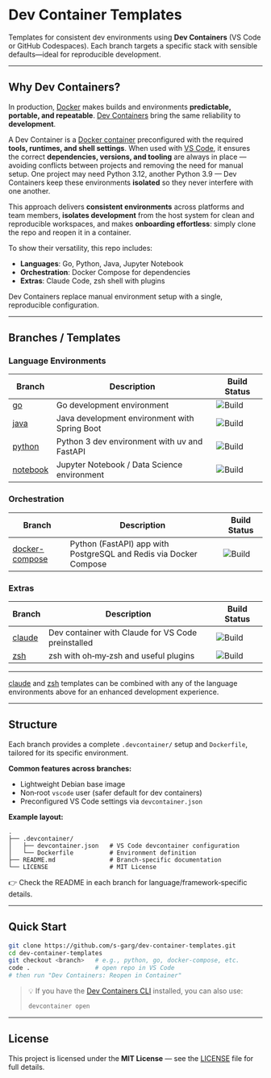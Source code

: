 # Dev Container Templates

Templates for consistent dev environments using **Dev Containers** (VS Code or GitHub Codespaces). Each branch targets a specific stack with sensible defaults—ideal for reproducible development.

---

## Why Dev Containers?

In production, [Docker](https://www.docker.com/) makes builds and environments **predictable, portable, and repeatable**.
[Dev Containers](https://containers.dev/) bring the same reliability to **development**.

A Dev Container is a [Docker container](https://docs.docker.com/get-started/overview/) preconfigured with the required **tools, runtimes, and shell settings**. When used with [VS Code](https://code.visualstudio.com/), it ensures the correct **dependencies, versions, and tooling** are always in place — avoiding conflicts between projects and removing the need for manual setup. One project may need Python 3.12, another Python 3.9 — Dev Containers keep these environments **isolated** so they never interfere with one another.

This approach delivers **consistent environments** across platforms and team members, **isolates development** from the host system for clean and reproducible workspaces, and makes **onboarding effortless**: simply clone the repo and reopen it in a container.

To show their versatility, this repo includes:

* **Languages**: Go, Python, Java, Jupyter Notebook
* **Orchestration**: Docker Compose for dependencies
* **Extras**: Claude Code, zsh shell with plugins

Dev Containers replace manual environment setup with a single, reproducible configuration.

---

## Branches / Templates

### Language Environments

| Branch                                                                      | Description                                   | Build Status                                                                                                              |
| --------------------------------------------------------------------------- | --------------------------------------------- | ------------------------------------------------------------------------------------------------------------------------- |
| [go](https://github.com/s-garg/dev-container-templates/tree/go)             | Go development environment                    | ![Build](https://github.com/s-garg/dev-container-templates/actions/workflows/devcontainer.yaml/badge.svg?branch=go)       |
| [java](https://github.com/s-garg/dev-container-templates/tree/java)         | Java development environment with Spring Boot | ![Build](https://github.com/s-garg/dev-container-templates/actions/workflows/devcontainer.yaml/badge.svg?branch=java)     |
| [python](https://github.com/s-garg/dev-container-templates/tree/python)     | Python 3 dev environment with uv and FastAPI  | ![Build](https://github.com/s-garg/dev-container-templates/actions/workflows/devcontainer.yaml/badge.svg?branch=python)   |
| [notebook](https://github.com/s-garg/dev-container-templates/tree/notebook) | Jupyter Notebook / Data Science environment   | ![Build](https://github.com/s-garg/dev-container-templates/actions/workflows/devcontainer.yaml/badge.svg?branch=notebook) |

### Orchestration

| Branch                                                                                  | Description                                                       | Build Status                                                                                                                    |
| --------------------------------------------------------------------------------------- | ----------------------------------------------------------------- | ------------------------------------------------------------------------------------------------------------------------------- |
| [docker-compose](https://github.com/s-garg/dev-container-templates/tree/docker-compose) | Python (FastAPI) app with PostgreSQL and Redis via Docker Compose | ![Build](https://github.com/s-garg/dev-container-templates/actions/workflows/devcontainer.yaml/badge.svg?branch=docker-compose) |

### Extras

| Branch                                                                  | Description                                        | Build Status                                                                                                            |
| ----------------------------------------------------------------------- | -------------------------------------------------- | ----------------------------------------------------------------------------------------------------------------------- |
| [claude](https://github.com/s-garg/dev-container-templates/tree/claude) | Dev container with Claude for VS Code preinstalled | ![Build](https://github.com/s-garg/dev-container-templates/actions/workflows/devcontainer.yaml/badge.svg?branch=claude) |
| [zsh](https://github.com/s-garg/dev-container-templates/tree/zsh)       | zsh with oh‑my‑zsh and useful plugins              | ![Build](https://github.com/s-garg/dev-container-templates/actions/workflows/devcontainer.yaml/badge.svg?branch=zsh)    |

---

[claude](https://github.com/s-garg/dev-container-templates/tree/claude) and [zsh](https://github.com/s-garg/dev-container-templates/tree/zsh) templates can be combined with any of the language environments above for an enhanced development experience.

---

## Structure

Each branch provides a complete `.devcontainer/` setup and `Dockerfile`, tailored for its specific environment.

**Common features across branches:**

* Lightweight Debian base image
* Non‑root `vscode` user (safer default for dev containers)
* Preconfigured VS Code settings via `devcontainer.json`

**Example layout:**

```
.
├── .devcontainer/
│   ├── devcontainer.json   # VS Code devcontainer configuration
│   └── Dockerfile          # Environment definition
├── README.md               # Branch-specific documentation
└── LICENSE                 # MIT License
```

👉 Check the README in each branch for language/framework‑specific details.

---

## Quick Start

```bash
git clone https://github.com/s-garg/dev-container-templates.git
cd dev-container-templates
git checkout <branch>   # e.g., python, go, docker-compose, etc.
code .                  # open repo in VS Code
# then run "Dev Containers: Reopen in Container"
```

> 💡 If you have the [Dev Containers CLI](https://github.com/devcontainers/cli) installed, you can also use:
>
> ```bash
> devcontainer open
> ```

---

## License

This project is licensed under the **MIT License** — see the [LICENSE](LICENSE) file for full details.
